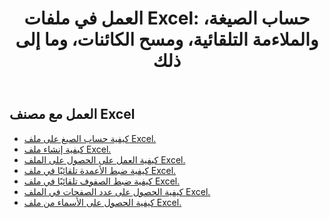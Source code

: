 ﻿---
title: "العمل في ملفات Excel: حساب الصيغة، والملاءمة التلقائية، ومسح الكائنات، وما إلى ذلك"
second_title: Aspose.Cells Cloud Documen
linktitle: Excel عملية مشتركة
type: docs
url: /ar/workbook/
aliases: [/working-with-workbook/]
keywords: Working with workbook on an Excel file
description: يدعم Cloud REST العمل مع مصنف على ملف Excel. تدعم حزمة SDK لغات تطوير متنوعة، بما في ذلك Android وGo وNodeJS وRuby وSwift.
weight: 20
kwords: Excel، Office السحابة، REST API، جدول بيانات، PDF، CSV، Json، Markdown، مصنف
---
## العمل مع مصنف Excel

- [كيفية حساب الصيغ على ملف Excel.](/cells/ar/workbook/calculate-all-formulas/)
- [كيفية إنشاء ملف Excel.](/cells/ar/workbook/create/)
- [كيفية العمل على الحصول على الملف Excel.](/cells/ar/workbook/get/)
- [كيفية ضبط الأعمدة تلقائيًا في ملف Excel.](/cells/ar/autofit-columns-on-an-excel-file/)
- [كيفية ضبط الصفوف تلقائيًا في ملف Excel.](/cells/ar/autofit-rows-on-an-excel-file/)
- [كيفية الحصول على عدد الصفحات في الملف Excel.](/cells/ar/wget-page-count-from-an-excel-file/)
- [كيفية الحصول على الأسماء من ملف Excel.](/cells/ar/get-names-from-an-excel-file/)
